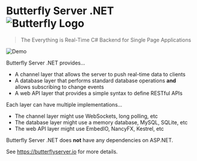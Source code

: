 # Butterfly Server .NET ![Butterfly Logo](https://raw.githubusercontent.com/firesharkstudios/butterfly-server-dotnet/master/img/logo-40x40.png) 

> The Everything is Real-Time C# Backend for Single Page Applications

![Demo](https://raw.githubusercontent.com/firesharkstudios/butterfly-server-dotnet/master/img/demo.gif) 

Butterfly Server .NET provides...

- A channel layer that allows the server to push real-time data to clients
- A database layer that performs standard database operations **and** allows subscribing to change events
- A web API layer that provides a simple syntax to define RESTful APIs

Each layer can have multiple implementations...

- The channel layer might use WebSockets, long polling, etc
- The database layer might use a memory database, MySQL, SQLite, etc
- The web API layer might use EmbedIO, NancyFX, Kestrel, etc

Butterfly Server .NET does **not** have any dependencies on ASP.NET.

See https://butterflyserver.io for more details.